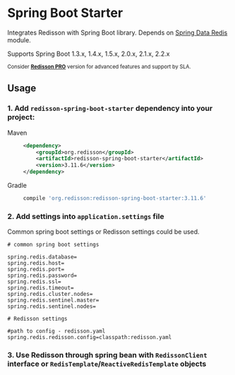 # Spring Boot Starter

Integrates Redisson with Spring Boot library. Depends on [Spring Data Redis](https://github.com/redisson/redisson/tree/master/redisson-spring-data#spring-data-redis-integration) module.

Supports Spring Boot 1.3.x, 1.4.x, 1.5.x, 2.0.x, 2.1.x, 2.2.x

<sub>Consider __[Redisson PRO](https://redisson.pro)__ version for advanced features and support by SLA.</sub>

## Usage

### 1. Add `redisson-spring-boot-starter` dependency into your project:

Maven

```xml
     <dependency>
         <groupId>org.redisson</groupId>
         <artifactId>redisson-spring-boot-starter</artifactId>
         <version>3.11.6</version>
     </dependency>
```

Gradle

```groovy
     compile 'org.redisson:redisson-spring-boot-starter:3.11.6'
```

### 2. Add settings into `application.settings` file

Common spring boot settings or Redisson settings could be used.

```properties
# common spring boot settings

spring.redis.database=
spring.redis.host=
spring.redis.port=
spring.redis.password=
spring.redis.ssl=
spring.redis.timeout=
spring.redis.cluster.nodes=
spring.redis.sentinel.master=
spring.redis.sentinel.nodes=

# Redisson settings

#path to config - redisson.yaml
spring.redis.redisson.config=classpath:redisson.yaml
```

### 3. Use Redisson through spring bean with `RedissonClient` interface or `RedisTemplate`/`ReactiveRedisTemplate` objects

